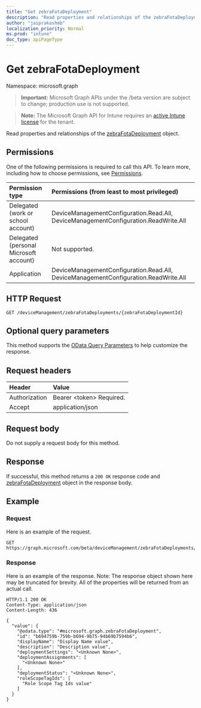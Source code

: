 ```yaml
---
title: "Get zebraFotaDeployment"
description: "Read properties and relationships of the zebraFotaDeployment object."
author: "jaiprakashmb"
localization_priority: Normal
ms.prod: "intune"
doc_type: apiPageType
---
```


# Get zebraFotaDeployment

Namespace: microsoft.graph

> **Important:** Microsoft Graph APIs under the /beta version are subject to change; production use is not supported.

> **Note:** The Microsoft Graph API for Intune requires an [active Intune license](https://go.microsoft.com/fwlink/?linkid=839381) for the tenant.

Read properties and relationships of the [zebraFotaDeployment](../resources/intune-androidfotaservice-zebrafotadeployment.md) object.

## Permissions
One of the following permissions is required to call this API. To learn more, including how to choose permissions, see [Permissions](/graph/permissions-reference).

|Permission type|Permissions (from least to most privileged)|
|:---|:---|
|Delegated (work or school account)|DeviceManagementConfiguration.Read.All, DeviceManagementConfiguration.ReadWrite.All|
|Delegated (personal Microsoft account)|Not supported.|
|Application|DeviceManagementConfiguration.Read.All, DeviceManagementConfiguration.ReadWrite.All|

## HTTP Request
<!-- {
  "blockType": "ignored"
}
-->
``` http
GET /deviceManagement/zebraFotaDeployments/{zebraFotaDeploymentId}
```

## Optional query parameters
This method supports the [OData Query Parameters](/graph/query-parameters) to help customize the response.

## Request headers
|Header|Value|
|:---|:---|
|Authorization|Bearer &lt;token&gt; Required.|
|Accept|application/json|

## Request body
Do not supply a request body for this method.

## Response
If successful, this method returns a `200 OK` response code and [zebraFotaDeployment](../resources/intune-androidfotaservice-zebrafotadeployment.md) object in the response body.

## Example

### Request
Here is an example of the request.
``` http
GET https://graph.microsoft.com/beta/deviceManagement/zebraFotaDeployments/{zebraFotaDeploymentId}
```

### Response
Here is an example of the response. Note: The response object shown here may be truncated for brevity. All of the properties will be returned from an actual call.
``` http
HTTP/1.1 200 OK
Content-Type: application/json
Content-Length: 436

{
  "value": {
    "@odata.type": "#microsoft.graph.zebraFotaDeployment",
    "id": "b694759b-759b-b694-9b75-94b69b7594b6",
    "displayName": "Display Name value",
    "description": "Description value",
    "deploymentSettings": "<Unknown None>",
    "deploymentAssignments": [
      "<Unknown None>"
    ],
    "deploymentStatus": "<Unknown None>",
    "roleScopeTagIds": [
      "Role Scope Tag Ids value"
    ]
  }
}
```
